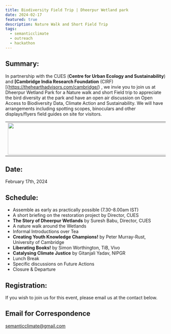 ```yaml
---
title: Biodiversity Field Trip | Dheerpur Wetland park
date: 2024-02-17
featured: true
description: Nature Walk and Short Field Trip
tags:
  - semanticclimate
  - outreach
  - hackathon
---
```

 
## Summary:

In partnership with the CUES (**Centre for Urban Ecology and Sustainability**) and **[Cambridge India Research Foundation** (CIRF)[{https://thehearthadvisors.com/cambridge/) , we invie you to join us at Dheerpur Wetland Park for a Nature walk and short Field trip to appreciate the bird diversity at the park and have an open air discussion on Open Access to Biodiversity Data, Climate Action and Sustainability. We will have arrangements including spotting scopes, binoculars and other displays/flyers field guides on site for visitors. 

<table align="center">
  <tr>
    <td align="center">
      <img src='{{ "/static/img/CUES_sc_Flyer_Feb17.jpeg" | url }}' width="500" height="100">
    </td>
  </tr>
</table>


## Date:
February 17th, 2024 


## Schedule:
- Assemble as early as practically possible (7.30-8.00am IST) 
- A short briefing on the restoration project by Director, CUES
- **The Story of Dheerpur Wetlands** by Suresh Babu, Director, CUES
- A nature walk around the Wetlands
- Informal Introductions over Tea
- **Creating Youth Knowledge Champions!** by Peter Murray-Rust, University of Cambridge 
- **Liberating Books!** by Simon Worthington, TiB, Vivo
- **Catalysing Climate Justice** by Gitanjali Yadav, NIPGR
- Lunch Break
- Specific discussions on Future Actions 
- Closure & Departure


## Registration: 
If you wish to join us for this event, please email us at the contact below.


## Email for Correspondence
semanticclimate@gmail.com



